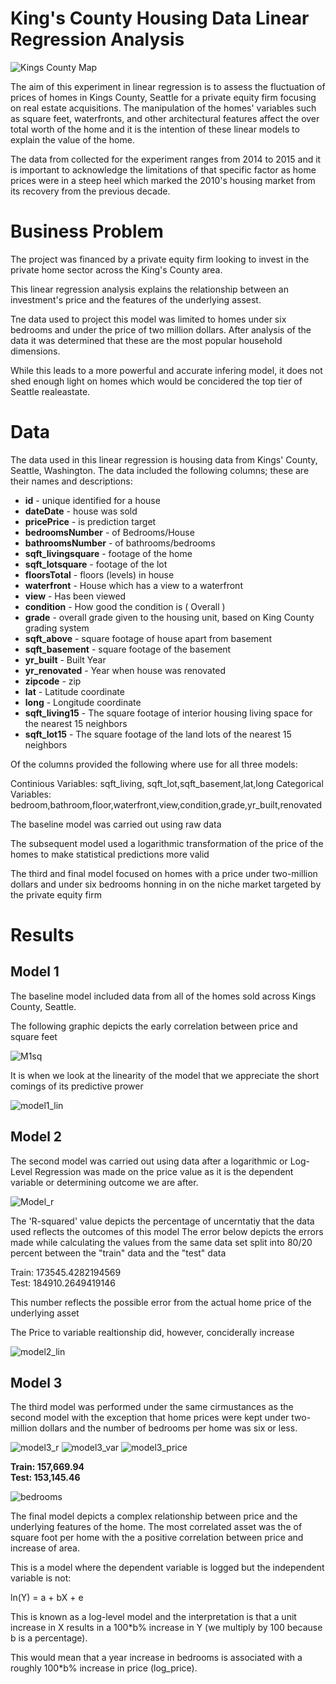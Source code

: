 # King's County Housing Data Linear Regression Analysis 

![Kings County Map](Pictures/kc_map.png)

The aim of this experiment in linear regression is to assess the fluctuation of prices of homes in Kings County, Seattle for a private equity firm focusing on real estate acquisitions. The manipulation of the homes' variables such as square feet, waterfronts, and other architectural features affect the over total worth of the home and it is the intention of these linear models to explain the value of the home. 

The data from collected for the experiment ranges from 2014 to 2015 and it is important to acknowledge the limitations of that specific factor as home prices were in a steep heel which marked the 2010's housing market from its recovery from the previous decade. 



# Business Problem

The project was financed by a private equity firm looking to invest in the private home sector across the King's County area.

This linear regression analysis explains the relationship between an investment's price and the features of the underlying assest. 

Tne data used to project this model was limited to homes under six bedrooms and under the price of two million dollars. After analysis of the data it was determined that these are the most popular household dimensions.

While this leads to a more powerful and accurate infering model, it does not shed enough light on homes which would be concidered the top tier of Seattle realeastate. 

# Data

The data used in this linear regression is housing data from Kings' County, Seattle, Washington. The data included the following columns; these are their names and descriptions:

* **id** - unique identified for a house
* **dateDate** - house was sold
* **pricePrice** -  is prediction target
* **bedroomsNumber** -  of Bedrooms/House
* **bathroomsNumber** -  of bathrooms/bedrooms
* **sqft_livingsquare** -  footage of the home
* **sqft_lotsquare** -  footage of the lot
* **floorsTotal** -  floors (levels) in house
* **waterfront** - House which has a view to a waterfront
* **view** - Has been viewed
* **condition** - How good the condition is ( Overall )
* **grade** - overall grade given to the housing unit, based on King County grading system
* **sqft_above** - square footage of house apart from basement
* **sqft_basement** - square footage of the basement
* **yr_built** - Built Year
* **yr_renovated** - Year when house was renovated
* **zipcode** - zip
* **lat** - Latitude coordinate
* **long** - Longitude coordinate
* **sqft_living15** - The square footage of interior housing living space for the nearest 15 neighbors
* **sqft_lot15** - The square footage of the land lots of the nearest 15 neighbors


Of the columns provided the following where use for all three models:

Continious Variables: sqft_living, sqft_lot,sqft_basement,lat,long
Categorical Variables: bedroom,bathroom,floor,waterfront,view,condition,grade,yr_built,renovated


The baseline model was carried out using raw data 

The subsequent model used a logarithmic transformation of the price of the homes to make statistical predictions more valid

The third and final model focused on homes with a price under two-million dollars and under six bedrooms honning in on the niche market targeted by the private equity firm


# Results

## Model 1

The baseline model included data from all of the homes sold across Kings County, Seattle. 

The following graphic depicts the early correlation between price and square feet

![M1sq](Pictures/modelprice.png)

It is when we look at the linearity of the model that we appreciate the short comings of its predictive prower

![model1_lin](Pictures/model1.png)

## Model 2

The second model was carried out using data after a logarithmic or Log-Level Regression was made on the price value as it is the dependent variable or determining outcome we are after.  

![Model_r](Pictures/model2_r.png)

The 'R-squared' value depicts the percentage of uncerntatiy that the data used reflects the outcomes of this model
The error below depicts the errors made while calculating the values from the same data set split into 80/20 percent between the "train" data and the "test" data


Train: 173545.4282194569\
Test: 184910.2649419146


This number reflects the possible error from the actual home price of the underlying asset 

The Price to variable realtionship did, however, conciderally increase

![model2_lin](Pictures/model2.png)

## Model 3

The third model was performed under the same cirmustances as the second model with the exception that home prices were kept under two-million dollars and the number of bedrooms per home was six or less.

![model3_r](Pictures/model3_r.png)
![model3_var](Pictures/model3_var.png)
![model3_price](Pictures/model3_price.png)



**Train: 157,669.94\
Test: 153,145.46**

![bedrooms](Pictures/finalmodelpng.png)

The final model depicts a complex relationship between price and the underlying features of the home. The most correlated asset was the of square foot per home with the a positive correlation between price and increase of area. 



This is a model where the dependent variable is logged but the independent variable is not:

ln(Y) = a + bX + e

This is known as a log-level model and the interpretation is that a unit increase in X results in a 100*b% increase in Y (we multiply by 100 because b is a percentage).



This would mean that a year increase in bedrooms is associated with a roughly 100*b% increase in price (log_price).


